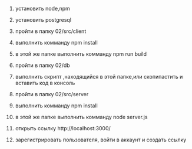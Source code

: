 1) установить node,npm
2) установить postgresql
3) пройти в папку 02/src/client
4) выполнить комманду npm install
5) в этой же папке выполнить комманду npm run build

6) пройти в папку 02/db
7) выполнить скрипт ,находящийся в этой папке,или скопипастить и вставить код в консоль

8) пройти в папку 02/src/server
9) выполнить комманду npm install
10) в этой же папкe выполнить комманду node server.js
11) открыть ссылку http://localhost:3000/
12) зарегистрировать пользователя, войти в аккаунт и создать ссылку
